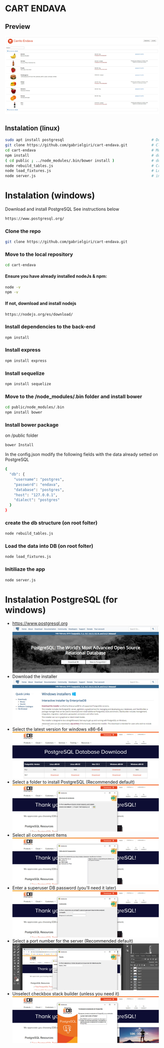 # CART ENDAVA

   ## Preview

![Carrito Endava Preview](images/carrito.jpg)

## Instalation (linux)
```sh
sudo apt install postgresql                                        # Download  PostgreSQL
git clone https://github.com/gabrielgiri/cart-endava.git           # Clone the repo
cd cart-endava                                                     # Move to the local repository 
npm install                                                        # download the dependencies about back (express y sequelize)
( cd public ; ../node_modules/.bin/bower install )                 # download the dependencies to the  front (angular)
node rebuild_tables.js                                             # Create the DM structure 
node load_fixtures.js                                              # Load data 
node server.js                                                     # inicializate the app
```

# Instalation  (windows)

Download and install  PostgreSQL
See instructions below
```sh
https://www.postgresql.org/
```
### Clone the  repo
```sh
git clone https://github.com/gabrielgiri/cart-endava.git
```
### Move to the local repository 
```sh
cd cart-endava												
```
#### Ensure you have already installed nodeJs & npm:
```sh
node -v
npm -v
```

#### If not, download and install nodejs
```sh
https://nodejs.org/es/download/
```
### Install dependencies to the back-end
```sh
npm install 
```
### Install express
```sh
npm install express
```
### Install sequelize	
```sh
npm install sequelize
```
### Move to the /node_modules/.bin folder and install bower	
```sh
cd public/node_modules/.bin
npm install bower
```
### Install bower package 
on /public folder
```sh
bower Install									
```
In the config.json modify the following fields with the data already setted on PostgreSQL
```sh
{
  "db": {
    "username": "postgres",
    "password": "endava",
    "database": "postgres",
    "host": "127.0.0.1",
    "dialect": "postgres"
  }
}
```
### create the db structure (on root folter)
```sh
node rebuild_tables.js  
```
### Load the data into DB  (on root folter)
```sh
node load_fixtures.js   
```
### Initiliaze the app
```sh
node server.js                                                   
```



# Instalation PostgreSQL (for windows)
- https://www.postgresql.org
![Step 1](images/instalation/postgresql-step-1.jpg)
- Download the installer
![Step 2](images/instalation/postgresql-step-2.jpg)
- Select the latest version for windows x86-64
![Step 3](images/instalation/postgresql-step-3.jpg)
- Select a folder to install PostgreSQL (Recommended default)
![Step 4](images/instalation/postgresql-step-4.jpg)
- Select all component items
![Step 5](images/instalation/postgresql-step-5.jpg)
- Enter a superuser DB password (you'll need it later)
![Step 6](images/instalation/postgresql-step-6.jpg)
- Select a port number for the server (Recommended default)
![Step 7](images/instalation/postgresql-step-7.jpg)
- Unselect checkbox stack builder (unless you need it)
![Step 8](images/instalation/postgresql-step-8.jpg)


